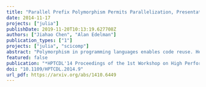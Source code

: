 ```yaml
---
title: "Parallel Prefix Polymorphism Permits Parallelization, Presentation & Proof"
date: 2014-11-17
projects: ["julia"]
publishDate: 2019-11-20T10:13:19.627708Z
authors: ["Jiahao Chen", "Alan Edelman"]
publication_types: ["1"]
projects: ["julia", "scicomp"]
abstract: "Polymorphism in programming languages enables code reuse. Here, we show that polymorphism has broad applicability far beyond computations for technical computing: parallelism in distributed computing, presentation of visualizations of runtime data flow, and proofs for formal verification of correctness. The ability to reuse a single codebase for all these purposes provides new ways to understand and verify parallel programs."
featured: false
publication: "*HPTCDL'14 Proceedings of the 1st Workshop on High Performance Technical Computing in Dynamic Languages*"
doi: "10.1109/HPTCDL.2014.9"
url_pdf: https://arxiv.org/abs/1410.6449
---
```


